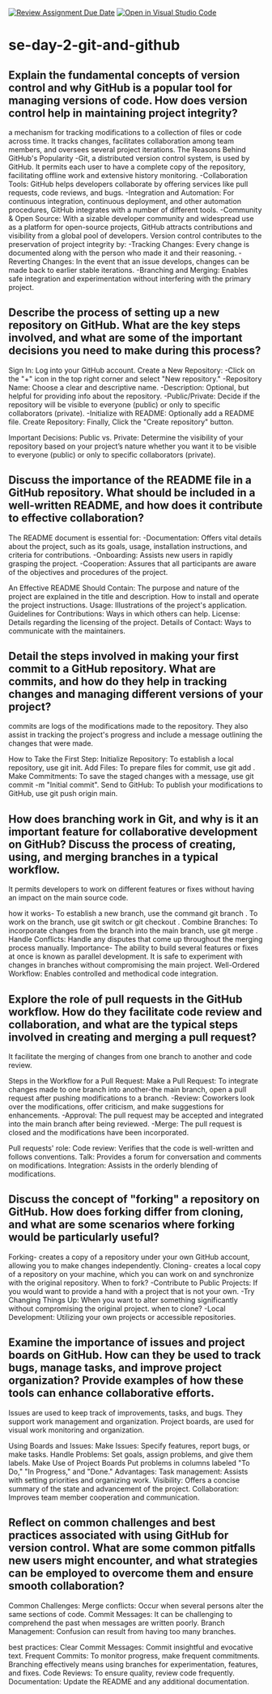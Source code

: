 [![Review Assignment Due Date](https://classroom.github.com/assets/deadline-readme-button-22041afd0340ce965d47ae6ef1cefeee28c7c493a6346c4f15d667ab976d596c.svg)](https://classroom.github.com/a/8wgCKhpZ)
[![Open in Visual Studio Code](https://classroom.github.com/assets/open-in-vscode-2e0aaae1b6195c2367325f4f02e2d04e9abb55f0b24a779b69b11b9e10269abc.svg)](https://classroom.github.com/online_ide?assignment_repo_id=15585826&assignment_repo_type=AssignmentRepo)
# se-day-2-git-and-github
## Explain the fundamental concepts of version control and why GitHub is a popular tool for managing versions of code. How does version control help in maintaining project integrity?
a mechanism for tracking modifications to a collection of files or code across time. It tracks changes, facilitates collaboration among team members, and oversees several project iterations. 
The Reasons Behind GitHub's Popularity
-Git, a distributed version control system, is used by GitHub. It permits each user to have a complete copy of the repository, facilitating offline work and extensive history monitoring.
-Collaboration Tools: GitHub helps developers collaborate by offering services like pull requests, code reviews, and bugs.
-Integration and Automation: For continuous integration, continuous deployment, and other automation procedures, GitHub integrates with a number of different tools.
-Community & Open Source: With a sizable developer community and widespread use as a platform for open-source projects, GitHub attracts contributions and visibility from a global pool of developers.
Version control contributes to the preservation of project integrity by:
-Tracking Changes: Every change is documented along with the person who made it and their reasoning.
-Reverting Changes: In the event that an issue develops, changes can be made back to earlier stable iterations.
-Branching and Merging: Enables safe integration and experimentation without interfering with the primary project.

## Describe the process of setting up a new repository on GitHub. What are the key steps involved, and what are some of the important decisions you need to make during this process?
Sign In: Log into your GitHub account.
Create a New Repository:
-Click on the "+" icon in the top right corner and select "New repository."
-Repository Name: Choose a clear and descriptive name.
-Description: Optional, but helpful for providing info about the repository.
-Public/Private: Decide if the repository will be visible to everyone (public) or only to specific collaborators (private).
-Initialize with README: Optionally add a README file.
Create Repository: Finally, Click the "Create repository" button.

Important Decisions:
Public vs. Private: Determine the visibility of your repository based on your project’s nature whether you want it to be visible to everyone (public) or only to specific collaborators (private).
## Discuss the importance of the README file in a GitHub repository. What should be included in a well-written README, and how does it contribute to effective collaboration?
The README document is essential for:
-Documentation: Offers vital details about the project, such as its goals, usage, installation instructions, and criteria for contributions.
-Onboarding: Assists new users in rapidly grasping the project.
-Cooperation: Assures that all participants are aware of the objectives and procedures of the project.

An Effective README Should Contain:
The purpose and nature of the project are explained in the title and description.
How to install and operate the project instructions.
Usage: Illustrations of the project's application.
Guidelines for Contributions: Ways in which others can help.
License: Details regarding the licensing of the project.
Details of Contact: Ways to communicate with the maintainers.

## Detail the steps involved in making your first commit to a GitHub repository. What are commits, and how do they help in tracking changes and managing different versions of your project?
commits are logs of the modifications made to the repository. They also assist in tracking the project's progress and include a message outlining the changes that were made.

How to Take the First Step:
Initialize Repository: To establish a local repository, use git init.
Add Files: To prepare files for commit, use git add <file>.
Make Commitments: To save the staged changes with a message, use git commit -m "Initial commit".
Send to GitHub: To publish your modifications to GitHub, use git push origin main.

## How does branching work in Git, and why is it an important feature for collaborative development on GitHub? Discuss the process of creating, using, and merging branches in a typical workflow.
It permits developers to work on different features or fixes without having an impact on the main source code.

how it works-
To establish a new branch, use the command git branch <branch-name>.
To work on the branch, use git switch <branch-name> or git checkout <branch-name>.
Combine Branches: To incorporate changes from the branch into the main branch, use git merge <branch-name>.
Handle Conflicts: Handle any disputes that come up throughout the merging process manually.
Importance-
The ability to build several features or fixes at once is known as parallel development.
It is safe to experiment with changes in branches without compromising the main project.
Well-Ordered Workflow: Enables controlled and methodical code integration.

## Explore the role of pull requests in the GitHub workflow. How do they facilitate code review and collaboration, and what are the typical steps involved in creating and merging a pull request?
It facilitate the merging of changes from one branch to another and code review.

Steps in the Workflow for a Pull Request:
Make a Pull Request: To integrate changes made to one branch into another-the main branch, open a pull request after pushing modifications to a branch.
-Review: Coworkers look over the modifications, offer criticism, and make suggestions for enhancements.
-Approval: The pull request may be accepted and integrated into the main branch after being reviewed.
-Merge: The pull request is closed and the modifications have been incorporated.

Pull requests' role:
Code review: Verifies that the code is well-written and follows conventions.
Talk: Provides a forum for conversation and comments on modifications.
Integration: Assists in the orderly blending of modifications.

## Discuss the concept of "forking" a repository on GitHub. How does forking differ from cloning, and what are some scenarios where forking would be particularly useful?
Forking- creates a copy of a repository under your own GitHub account, allowing you to make changes independently.
Cloning- creates a local copy of a repository on your machine, which you can work on and synchronize with the original repository.
When to fork? 
-Contribute to Public Projects: If you would want to provide a hand with a project that is not your own.
-Try Changing Things Up: When you want to alter something significantly without compromising the original project.
when to clone?
-Local Development: Utilizing your own projects or accessible repositories.
## Examine the importance of issues and project boards on GitHub. How can they be used to track bugs, manage tasks, and improve project organization? Provide examples of how these tools can enhance collaborative efforts.
Issues are used to keep track of improvements, tasks, and bugs. They support work management and organization.
Project boards,  are used for visual work monitoring and organization.

Using Boards and Issues:
Make Issues: Specify features, report bugs, or make tasks.
Handle Problems: Set goals, assign problems, and give them labels.
Make Use of Project Boards Put problems in columns labeled "To Do," "In Progress," and "Done."
Advantages:
Task management: Assists with setting priorities and organizing work.
Visibility: Offers a concise summary of the state and advancement of the project.
Collaboration: Improves team member cooperation and communication.
## Reflect on common challenges and best practices associated with using GitHub for version control. What are some common pitfalls new users might encounter, and what strategies can be employed to overcome them and ensure smooth collaboration?
Common Challenges:
Merge conflicts: Occur when several persons alter the same sections of code.
Commit Messages: It can be challenging to comprehend the past when messages are written poorly.
Branch Management: Confusion can result from having too many branches.

best practices:
Clear Commit Messages: Commit insightful and evocative text.
Frequent Commits: To monitor progress, make frequent commitments.
Branching effectively means using branches for experimentation, features, and fixes.
Code Reviews: To ensure quality, review code frequently.
Documentation: Update the README and any additional documentation.
